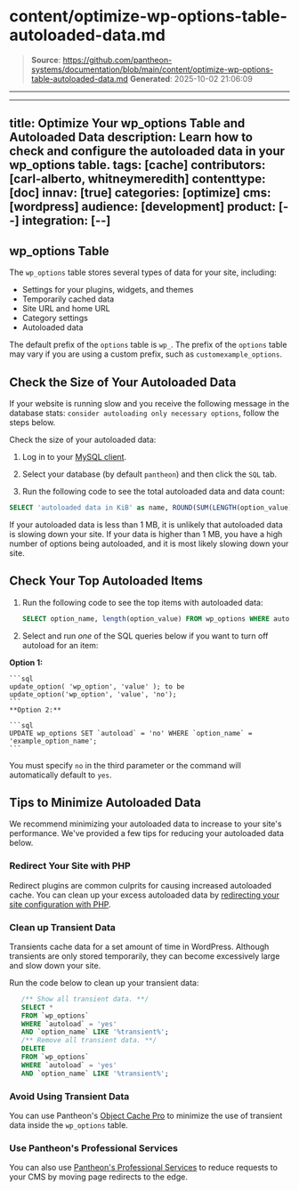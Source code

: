 # content/optimize-wp-options-table-autoloaded-data.md

> **Source**: https://github.com/pantheon-systems/documentation/blob/main/content/optimize-wp-options-table-autoloaded-data.md
> **Generated**: 2025-10-02 21:06:09

---

---
title: Optimize Your wp_options Table and Autoloaded Data
description: Learn how to check and configure the autoloaded data in your wp_options table.
tags: [cache]
contributors: [carl-alberto, whitneymeredith]
contenttype: [doc]
innav: [true]
categories: [optimize]
cms: [wordpress]
audience: [development]
product: [--]
integration: [--]
---

## wp_options Table

The `wp_options` table stores several types of data for your site, including:

- Settings for your plugins, widgets, and themes
- Temporarily cached data
- Site URL and home URL
- Category settings
- Autoloaded data

<Alert title="Note" type="info" >

The default prefix of the `options` table is `wp_`. The prefix of the `options` table may vary if you are using a custom prefix, such as `customexample_options`.

</Alert>

## Check the Size of Your Autoloaded Data

If your website is running slow and you receive the following message in the database stats: `consider autoloading only necessary options`, follow the steps below.

Check the size of your autoloaded data:

1. Log in to your [MySQL client](/guides/mariadb-mysql/mysql-access).

1. Select your database (by default `pantheon`) and then click the `SQL` tab.

1. Run the following code to see the total autoloaded data and data count:

  ```sql
  SELECT 'autoloaded data in KiB' as name, ROUND(SUM(LENGTH(option_value))/ 1024) as value FROM wp_options WHERE autoload='yes' UNION SELECT 'autoloaded data count', count(*) FROM wp_options WHERE autoload='yes';
  ```

If your autoloaded data is less than 1 MB, it is unlikely that autoloaded data is slowing down your site. If your data is higher than 1 MB, you have a high number of options being autoloaded, and it is most likely slowing down your site.

## Check Your Top Autoloaded Items

 1. Run the following code to see the top items with autoloaded data:

    ```sql
    SELECT option_name, length(option_value) FROM wp_options WHERE autoload='yes' ORDER BY length(option_value) DESC LIMIT 20;
    ```

 1. Select and run *one* of the SQL queries below if you want to turn off autoload for an item:

   **Option 1:**

    ```sql
    update_option( 'wp_option', 'value' ); to be update_option('wp_option', 'value', 'no');
    ```
    **Option 2:**

    ```sql
    UPDATE wp_options SET `autoload` = 'no' WHERE `option_name` = 'example_option_name';
    ```

 <Alert title="Note"  type="info" >

 You must specify `no` in the third parameter or the command will automatically default to `yes`.

 </Alert>

## Tips to Minimize Autoloaded Data

We recommend minimizing your autoloaded data to increase to your site's performance. We've provided a few tips for reducing your autoloaded data below.

### Redirect Your Site with PHP

Redirect plugins are common culprits for causing increased autoloaded cache. You can clean up your excess autoloaded data by [redirecting your site configuration with PHP](/guides/redirect#redirect-with-php).

### Clean up Transient Data

Transients cache data for a set amount of time in WordPress. Although transients are only stored temporarily, they can become excessively large and slow down your site.

Run the code below to clean up your transient data:

   ```sql
      /** Show all transient data. **/
      SELECT *
      FROM `wp_options`
      WHERE `autoload` = 'yes'
      AND `option_name` LIKE '%transient%';
      /** Remove all transient data. **/
      DELETE
      FROM `wp_options`
      WHERE `autoload` = 'yes'
      AND `option_name` LIKE '%transient%';
   ```

 ### Avoid Using Transient Data

 You can use Pantheon's [Object Cache Pro](/object-cache/wordpress) to minimize the use of transient data inside the `wp_options` table.

 ### Use Pantheon's Professional Services

 You can also use [Pantheon's Professional Services](/guides/professional-services/advanced-global-cdn#edge-redirects) to reduce requests to your CMS by moving page redirects to the edge.
